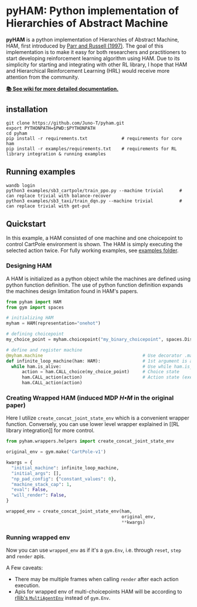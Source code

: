 # pyHAM: Python implementation of Hierarchies of Abstract Machine

**pyHAM** is a python implementation of Hierarchies of Abstract Machine, HAM, first introduced by [Parr and Russell (1997)](https://proceedings.neurips.cc/paper/1997/file/5ca3e9b122f61f8f06494c97b1afccf3-Paper.pdf). The goal of this implementation is to make it easy for both researchers and practitioners to start developing reinforcement learning algorithm using HAM. Due to its simplicity for starting and integrating with other RL library, I hope that HAM and Hierarchical Reinforcement Learning (HRL) would receive more attention from the community.

[**:books: See wiki for more detailed documentation.**](https://github.com/Juno-T/pyham/wiki)


## installation
``` Shell
git clone https://github.com/Juno-T/pyham.git
export PYTHONPATH=$PWD:$PYTHONPATH
cd pyham
pip install -r requirements.txt             # requirements for core ham
pip install -r examples/requirements.txt    # requirements for RL library integration & running examples
```

## Running examples
``` Shell
wandb login
python3 examples/sb3_cartpole/train_ppo.py --machine trivial      # can replace trivial with balance-recover
python3 examples/sb3_taxi/train_dqn.py --machine trivial          # can replace trivial with get-put
```

## Quickstart
In this example, a HAM consisted of one machine and one choicepoint to control CartPole environment is shown. The HAM is simply executing the selected action twice. For fully working examples, see [examples folder](https://github.com/Juno-T/pyham/tree/master/examples).

### Designing HAM
A HAM is initialized as a python object while the machines are defined using python function definition. The use of python function definition expands the machines design limitation found in HAM's papers.
``` python
from pyham import HAM
from gym import spaces

# initializing HAM
myham = HAM(representation="onehot")

# defining choicepoint
my_choice_point = myham.choicepoint("my_binary_choicepoint", spaces.Discrete(2), discount=0.9)

# define and register machine
@myham.machine                                      # Use decorator .machine to register a machine
def infinite_loop_machine(ham: HAM):                # 1st argument is always ham. Machines can have additional arguments as well.
  while ham.is_alive:                               # Use while ham.is_alive instead of while True
      action = ham.CALL_choice(my_choice_point)     # Choice state
      ham.CALL_action(action)                       # Action state (executing primitive action)
      ham.CALL_action(action)
```

### Creating Wrapped HAM (induced MDP *H•M* in the original paper)
Here I utilize `create_concat_joint_state_env` which is a convenient wrapper function. Conversely, you can use lower level wrapper explained in [[RL library integration]] for more control.
```python
from pyham.wrappers.helpers import create_concat_joint_state_env

original_env = gym.make('CartPole-v1')

kwargs = {
  "initial_machine": infinite_loop_machine,
  "initial_args": [],
  "np_pad_config": {"constant_values": 0},
  "machine_stack_cap": 1,
  "eval": False,
  "will_render": False,
}

wrapped_env = create_concat_joint_state_env(ham, 
                                            original_env,
                                            **kwargs)
```
### Running wrapped env
Now you can use `wrapped_env` as if it's a `gym.Env`, i.e. through `reset`, `step` and `render` apis.  

A Few caveats:
* There may be multiple frames when calling `render` after each action execution.
* Apis for wrapped env of multi-choicepoints HAM will be according to [rllib's `MultiAgentEnv`](https://docs.ray.io/en/latest/rllib/rllib-env.html#multi-agent-and-hierarchical) instead of `gym.Env`.
